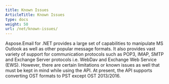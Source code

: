```yaml
---
title: Known Issues
ArticleTitle: Known Issues
type: docs
weight: 50
url: /net/known-issues/
---
```



Aspose.Email for .NET provides a large set of capabilities to manipulate MS Outlook as well as other popular message formats. It also provides vast variety of support for communication protocols such as POP3, IMAP, SMTP and Exchange Server protocols i.e. WebDav and Exchange Web Service (EWS). However, there are certain limitations or known issues as well that must be kept in mind while using the API. At present, the API supports converting OST formats to PST except OST 2013/2016.
